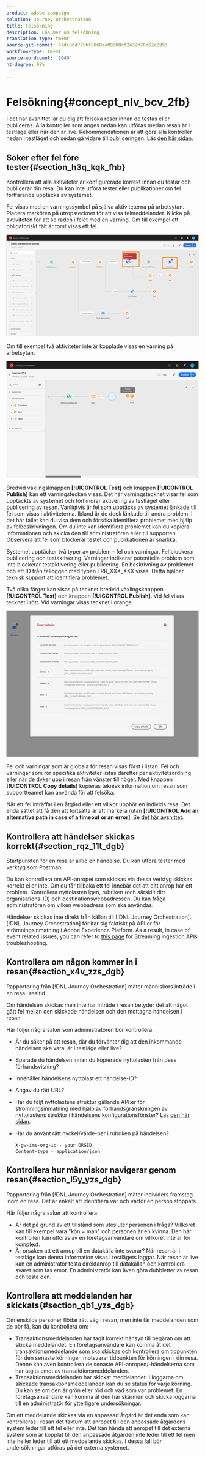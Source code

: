 ```yaml
---
product: adobe campaign
solution: Journey Orchestration
title: Felsökning
description: Läs mer om felsökning
translation-type: tm+mt
source-git-commit: 57dc86d775bf8860aa09300cf2432d70c62a2993
workflow-type: tm+mt
source-wordcount: '1040'
ht-degree: 98%

---
```



# Felsökning{#concept_nlv_bcv_2fb}

I det här avsnittet lär du dig att felsöka resor innan de testas eller publiceras. Alla kontroller som anges nedan kan utföras medan resan är i testläge eller när den är live. Rekommendationen är att göra alla kontroller nedan i testläget och sedan gå vidare till publiceringen. Läs [den här sidan](../building-journeys/testing-the-journey.md).

## Söker efter fel före tester{#section_h3q_kqk_fhb}

Kontrollera att alla aktiviteter är konfigurerade korrekt innan du testar och publicerar din resa. Du kan inte utföra tester eller publikationer om fel fortfarande upptäcks av systemet.

Fel visas med en varningssymbol på själva aktiviteterna på arbetsytan. Placera markören på utropstecknet för att visa felmeddelandet. Klicka på aktiviteten för att se raden i felet med en varning. Om till exempel ett obligatoriskt fält är tomt visas ett fel.

![](../assets/journey63.png)

Om till exempel två aktiviteter inte är kopplade visas en varning på arbetsytan.

![](../assets/canvas-disconnected.png)

Bredvid växlingsknappen **[!UICONTROL Test]** och knappen **[!UICONTROL Publish]** kan ett varningstecken visas. Det här varningstecknet visar fel som upptäckts av systemet och förhindrar aktivering av testläget eller publicering av resan. Vanligtvis är fel som upptäcks av systemet länkade till fel som visas i aktiviteterna. Ibland är de dock länkade till andra problem. I det här fallet kan du visa dem och försöka identifiera problemet med hjälp av felbeskrivningen. Om du inte kan identifiera problemet kan du kopiera informationen och skicka den till administratören eller till supporten. Observera att fel som blockerar testet och publikationen är snarlika.

Systemet upptäcker två typer av problem – fel och varningar. Fel blockerar publicering och testaktivering. Varningar indikerar potentiella problem som inte blockerar testaktivering eller publicering. En beskrivning av problemet och ett ID från felloggen med typen ERR_XXX_XXX visas. Detta hjälper teknisk support att identifiera problemet.

Två olika färger kan visas på tecknet bredvid växlingsknappen **[!UICONTROL Test]** och knappen **[!UICONTROL Publish]**. Vid fel visas tecknet i rött. Vid varningar visas tecknet i orange.

![](../assets/journey75.png)

Fel och varningar som är globala för resan visas först i listan. Fel och varningar som rör specifika aktiviteter listas därefter per aktivitetsordning eller när de dyker upp i resan från vänster till höger. Med knappen **[!UICONTROL Copy details]** kopieras teknisk information om resan som supportteamet kan använda för att felsöka.

När ett fel inträffar i en åtgärd eller ett villkor upphör en individs resa. Det enda sättet att få den att fortsätta är att markera rutan **[!UICONTROL Add an alternative path in case of a timeout or an error]**. Se [det här avsnittet](../building-journeys/using-the-journey-designer.md#paths).

## Kontrollera att händelser skickas korrekt{#section_rqz_11t_dgb}

Startpunkten för en resa är alltid en händelse. Du kan utföra tester med verktyg som Postman.

Du kan kontrollera om API-anropet som skickas via dessa verktyg skickas korrekt eller inte. Om du får tillbaka ett fel innebär det att ditt anrop har ett problem. Kontrollera nyttolasten igen, rubriken (och särskilt ditt organisations-ID) och destinationswebbadressen. Du kan fråga administratören om vilken webbadress som ska användas.

Händelser skickas inte direkt från källan till [!DNL Journey Orchestration]. [!DNL Journey Orchestration] förlitar sig faktiskt på API:er för strömningsinmatning i Adobe Experience Platform. As a result, in case of event related issues, you can refer to [this page](https://docs.adobe.com/content/help/sv-SE/experience-platform/ingestion/streaming/troubleshooting.html) for Streaming ingestion APIs troubleshooting.

## Kontrollera om någon kommer in i resan{#section_x4v_zzs_dgb}

Rapportering från [!DNL Journey Orchestration] mäter människors inträde i en resa i realtid.

Om händelsen skickas men inte har inträde i resan betyder det att något gått fel mellan den skickade händelsen och den mottagna händelsen i resan.

Här följer några saker som administratören bör kontrollera:

* Är du säker på att resan, där du förväntar dig att den inkommande händelsen ska vara, är i testläge eller live?
* Sparade du händelsen innan du kopierade nyttolasten från dess förhandsvisning?
* Innehåller händelsens nyttolast ett händelse-ID?
* Angav du rätt URL?
* Har du följt nyttolastens struktur gällande API:er för strömningsinmatning med hjälp av förhandsgranskningen av nyttolastens struktur i händelsens konfigurationsfönster? Läs [den här sidan](../event/previewing-the-payload.md).
* Har du använt rätt nyckel/värde-par i rubriken på händelsen?

   ```
   X-gw-ims-org-id - your ORGID
   Content-type - application/json
   ```

## Kontrollera hur människor navigerar genom resan{#section_l5y_yzs_dgb}

Rapportering från [!DNL Journey Orchestration] mäter individers framsteg inom en resa. Det är enkelt att identifiera var och varför en person stoppats.

Här följer några saker att kontrollera:

* Är det på grund av ett tillstånd som utesluter personen i fråga? Villkoret kan till exempel vara &quot;kön = man&quot; och personen är en kvinna. Den här kontrollen kan utföras av en företagsanvändare om villkoret inte är för komplext.
* Är orsaken att ett anrop till en datakälla inte svarar? När resan är i testläge kan denna information visas i testlägets loggar. När resan är live kan en administratör testa direktanrop till datakällan och kontrollera svaret som tas emot. En administratör kan även göra dubbletter av resan och testa den.

## Kontrollera att meddelanden har skickats{#section_qb1_yzs_dgb}

Om enskilda personer flödar rätt väg i resan, men inte får meddelanden som de bör få, kan du kontrollera om:

* Transaktionsmeddelanden har tagit korrekt hänsyn till begäran om att skicka meddelandet. En företagsanvändare kan komma åt det transaktionsmeddelande som ska skickas och kontrollera om tidpunkten för den senaste körningen motsvarar tidpunkten för körningen i din resa. Denne kan även kontrollera de senaste API-anropen/-händelserna som har tagits emot av transaktionsmeddelanden.
* Transaktionsmeddelanden har skickat meddelandet. I loggarna om skickade transaktionsmeddelanden kan du se status för varje körning. Du kan se om den är grön eller röd och vad som var problemet. En företagsanvändare kan komma åt den här skärmen och skicka loggarna till en administratör för ytterligare undersökningar.

Om ett meddelande skickas via en anpassad åtgärd är det enda som kan kontrolleras i resan det faktum att anropet till den anpassade åtgärdens system leder till ett fel eller inte. Det kan hända att anropet till det externa system som är kopplat till den anpassade åtgärden inte leder till ett fel men inte heller leder till att ett meddelande skickas. I dessa fall bör undersökningar utföras på det externa systemet.


